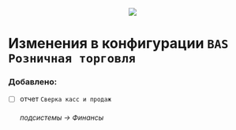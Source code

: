 <p align="center">
  <img src="https://user-images.githubusercontent.com/11923488/209480228-98127c79-7f10-4c54-af72-fdcaf04fee6f.png" />
</p>

# Изменения в конфигурации `BAS Розничная торговля`
### Добавлено: 
  - [ ] отчет `Сверка касс и продаж`
  
     ###### *подсистемы -> Финансы*
